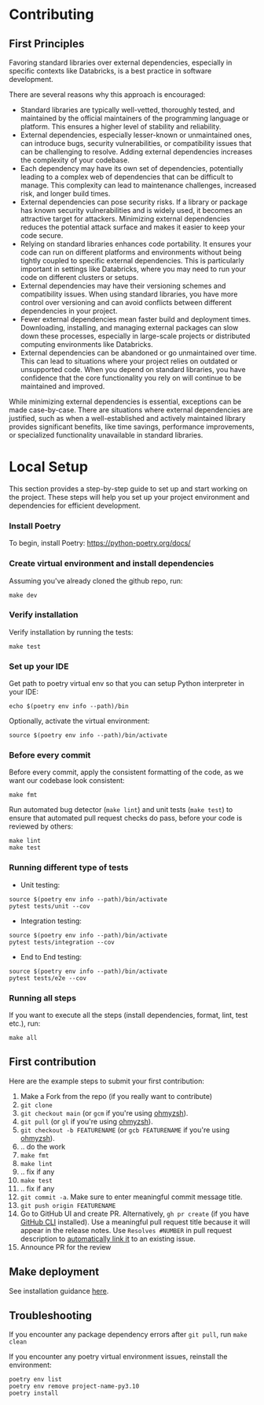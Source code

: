 # Contributing

## First Principles

Favoring standard libraries over external dependencies, especially in specific contexts like Databricks, is a best practice in software 
development. 

There are several reasons why this approach is encouraged:
- Standard libraries are typically well-vetted, thoroughly tested, and maintained by the official maintainers of the programming language or platform. This ensures a higher level of stability and reliability. 
- External dependencies, especially lesser-known or unmaintained ones, can introduce bugs, security vulnerabilities, or compatibility issues  that can be challenging to resolve. Adding external dependencies increases the complexity of your codebase. 
- Each dependency may have its own set of dependencies, potentially leading to a complex web of dependencies that can be difficult to manage. This complexity can lead to maintenance challenges, increased risk, and longer build times. 
- External dependencies can pose security risks. If a library or package has known security vulnerabilities and is widely used, it becomes an attractive target for attackers. Minimizing external dependencies reduces the potential attack surface and makes it easier to keep your code secure. 
- Relying on standard libraries enhances code portability. It ensures your code can run on different platforms and environments without being tightly coupled to specific external dependencies. This is particularly important in settings like Databricks, where you may need to run your code on different clusters or setups. 
- External dependencies may have their versioning schemes and compatibility issues. When using standard libraries, you have more control over versioning and can avoid conflicts between different dependencies in your project. 
- Fewer external dependencies mean faster build and deployment times. Downloading, installing, and managing external packages can slow down these processes, especially in large-scale projects or distributed computing environments like Databricks. 
- External dependencies can be abandoned or go unmaintained over time. This can lead to situations where your project relies on outdated or unsupported code. When you depend on standard libraries, you have confidence that the core functionality you rely on will continue to be maintained and improved. 

While minimizing external dependencies is essential, exceptions can be made case-by-case. There are situations where external dependencies are 
justified, such as when a well-established and actively maintained library provides significant benefits, like time savings, performance improvements, 
or specialized functionality unavailable in standard libraries.

# Local Setup

This section provides a step-by-step guide to set up and start working on the project. These steps will help you set up your project environment and dependencies for efficient development.

### Install Poetry

To begin, install Poetry:
https://python-poetry.org/docs/

### Create virtual environment and install dependencies

Assuming you've already cloned the github repo, run:
```shell
make dev
```

### Verify installation

Verify installation by running the tests:
```shell
make test
```

### Set up your IDE

Get path to poetry virtual env so that you can setup Python interpreter in your IDE:
```shell
echo $(poetry env info --path)/bin
```

Optionally, activate the virtual environment:
```shell
source $(poetry env info --path)/bin/activate
```

### Before every commit

Before every commit, apply the consistent formatting of the code, as we want our codebase look consistent:
```shell
make fmt
```

Run automated bug detector (`make lint`) and unit tests (`make test`) to ensure that automated
pull request checks do pass, before your code is reviewed by others: 
```shell
make lint
make test
```

### Running different type of tests

* Unit testing:

```shell
source $(poetry env info --path)/bin/activate
pytest tests/unit --cov
```

* Integration testing:
```shell
source $(poetry env info --path)/bin/activate
pytest tests/integration --cov
```

* End to End testing:
```shell
source $(poetry env info --path)/bin/activate
pytest tests/e2e --cov
```

### Running all steps

If you want to execute all the steps (install dependencies, format, lint, test etc.), run:
```shell
make all
```

## First contribution

Here are the example steps to submit your first contribution:

1. Make a Fork from the repo (if you really want to contribute)
2. `git clone`
3. `git checkout main` (or `gcm` if you're using [ohmyzsh](https://ohmyz.sh/)).
4. `git pull` (or `gl` if you're using [ohmyzsh](https://ohmyz.sh/)).
5. `git checkout -b FEATURENAME` (or `gcb FEATURENAME` if you're using [ohmyzsh](https://ohmyz.sh/)).
6. .. do the work
7. `make fmt`
8. `make lint`
9. .. fix if any
10. `make test`
11. .. fix if any
12. `git commit -a`. Make sure to enter meaningful commit message title.
13. `git push origin FEATURENAME`
14. Go to GitHub UI and create PR. Alternatively, `gh pr create` (if you have [GitHub CLI](https://cli.github.com/) installed). 
    Use a meaningful pull request title because it will appear in the release notes. Use `Resolves #NUMBER` in pull
    request description to [automatically link it](https://docs.github.com/en/get-started/writing-on-github/working-with-advanced-formatting/using-keywords-in-issues-and-pull-requests#linking-a-pull-request-to-an-issue)
    to an existing issue. 
15. Announce PR for the review

## Make deployment

See installation guidance [here](README.md#installation).

## Troubleshooting

If you encounter any package dependency errors after `git pull`, run `make clean`

If you encounter any poetry virtual environment issues, reinstall the environment:
```
poetry env list
poetry env remove project-name-py3.10
poetry install
```
